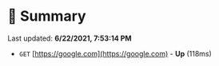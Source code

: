 # 📖 Summary
Last updated: **6/22/2021, 7:53:14 PM**

- `GET` [https://google.com](https://google.com) - **Up** (118ms)
